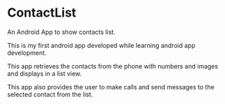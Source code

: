 ContactList
===========

An Android App to show contacts list.

This is my first android app developed while learning android app development.

This app retrieves the contacts from the phone with numbers and images and displays in a list view.

This app also provides the user to make calls and send messages to the selected contact from the list.
